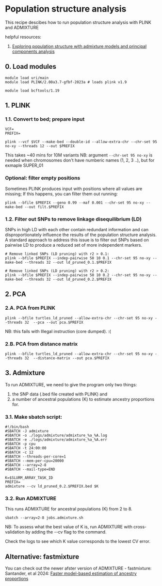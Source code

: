 # Population structure analysis

This recipe descibes how to run population structure analysis with PLINK and ADMIXTURE

helpful resources:
1) [Exploring population structure with admixture models and principal components analysis](https://pmc.ncbi.nlm.nih.gov/articles/PMC8722024/)


## 0. Load modules
```
module load uri/main
module load PLINK/2.00a3.7-gfbf-2023a # loads plink v1.9

module load bcftools/1.19

```

## 1. PLINK

### 1.1. Convert to bed; prepare input
```
VCF=
PREFIX=

plink --vcf $VCF --make-bed --double-id --allow-extra-chr --chr-set 95 no-xy --threads 12 --out $PREFIX
```
This takes ~40 mins for 10M variants
NB: argument `--chr-set 95 no-xy` is needed when chromosomes don't have numberic names (1, 2, 3 ..), but for exmaple SUPER_01


### Optional: filter empty positions
Sometimes PLINK produces input with positions where all values are missing;
If this happens, you can filter them out running:
```
plink --bfile $PREFIX --geno 0.99 --maf 0.001 --chr-set 95 no-xy --make-bed --out filt.$PREFIX
```


### 1.2. Filter out SNPs to remove linkage disequilibrium (LD)
SNPs in high LD with each other contain redundant information and can disproportionately influence the results of the population structure analysis. A standard approach to address this issue is to filter out SNPs based on pairwise LD to produce a reduced set of more independent markers.

```
# Remove linked SNPs (LD pruning) with r2 > 0.1:
plink --bfile $PREFIX --indep-pairwise 50 10 0.1 --chr-set 95 no-xy --make-bed --threads 32 --out ld_pruned_0.1.$PREFIX

# Remove linked SNPs (LD pruning) with r2 > 0.2:
plink --bfile $PREFIX --indep-pairwise 50 10 0.2 --chr-set 95 no-xy --make-bed --threads 32 --out ld_pruned_0.2.$PREFIX
```



## 2. PCA

### 2.A. PCA from PLINK
```
plink --bfile turtles_ld_pruned --allow-extra-chr --chr-set 95 no-xy --threads 32  --pca --out pca.$PREFIX
```
NB: this fails with Illegal instruction (core dumped). :(


### 2.B. PCA from distance matrix
```
plink --bfile turtles_ld_pruned --allow-extra-chr --chr-set 95 no-xy --threads 32  --distance-matrix --out pca.$PREFIX
```



## 3. Admixture
To run ADMIXTURE, we need to give the program only two things: 
1) the SNP data (.bed file created with PLINK) and
2) a number of ancestral populations (K) to estimate ancestry proportions for.

### 3.1. Make sbatch script:
```
#!/bin/bash
#SBATCH -J admixture
#SBATCH -o ./logs/admixture/admixture_%a_%A.log
#SBATCH -e ./logs/admixture/admixture_%a_%A.err
#SBATCH -p cpu
#SBATCH -t 24:00:00
#SBATCH -c 12
#SBATCH --threads-per-core=1
#SBATCH --mem-per-cpu=20000
#SBATCH --array=2-8
#SBATCH --mail-type=END

K=$SLURM_ARRAY_TASK_ID
PREFIX=
admixture --cv ld_pruned_0.2.$PREFIX.bed $K
```

### 3.2. Run ADMIXTURE 
This runs ADMIXTURE for ancestral populations (K) from 2 to 8.
```
sbatch --array=2-8 jobs.admixture.sh
```
NB: To assess what the best value of K is, run ADMIXTURE with cross-validation by adding the --cv flag to the command.

Check the logs to see which K value corresponds to the lowest CV error.



## Alternative: fastmixture

You can check out the newer afster version of ADMIXTURE - fastmixture:
Santander, et al 2024: [Faster model-based estimation of ancestry proportions](https://www.biorxiv.org/content/10.1101/2024.07.08.602454v3)

